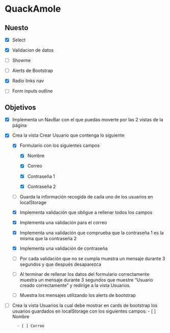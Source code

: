 # QuackAmole

## Nuesto

- [X] Select
 
- [X] Validacion de datos

- [ ] Showme

- [ ] Alerts de Bootstrap

- [X] Radio links nav

- [ ] Form inputs outline


## Objetivos

- [X] Implementa un NavBar con el que puedas moverte por las 2 vistas de la página

- [X] Crea la vista Crear Usuario que contenga lo siguiente

    - [X] Formulario con los siguientes campos

        - [X] Nombre

        - [X] Correo

        - [X] Contraseña 1
        
        - [X] Contraseña 2

    - [ ] Guarda la información recogida de cada uno de los usuarios en localStorage

    - [X] Implementa validación que obligue a rellenar todos los campos

    - [X] Implementa una validación para el correo

    - [X] Implementa una validación que comprueba que la contraseña 1 es la misma que la contraseña 2
    
    - [X] Implementa una validación de contraseña

    - [ ] Por cada validación que no se cumpla muestra un mensaje durante 3 segundos y que después desaparezca

    - [ ] Al terminar de rellenar los datos del formulario correctamente muestra un mensaje durante 3 segundos que muestre “Usuario creado correctamente” y redirige a la vista Usuarios.

    - [ ] Muestra los mensajes utilizando los alerts de bootstrap

- [ ] Crea la vista Usuarios la cual debe mostrar en cards de bootstrap los usuarios guardados en localStorage con los siguientes campos:
        - [ ] Nombre

        - [ ] Correo
